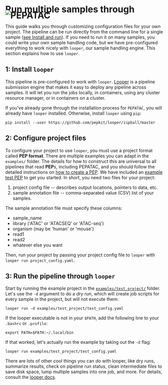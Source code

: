 # Run multiple samples through <img src="../../img/pepatac_logo_black.svg" alt="PEPATAC" class="img-fluid" style="max-height:35px; margin-top:-15px; margin-bottom:-10px">


This guide walks you through customizing configuration files for your own project. The pipeline can be run directly from the command line for a single sample ([see Install and run](../install.md)). If you need to run it on many samples, you could write your own sample handling code, but we have pre-configured everything to work nicely with `looper`, our sample handling engine. This section explains how to use `looper`.

## 1: Install `looper`

This pipeline is pre-configured to work with `looper`. [Looper](http://looper.readthedocs.io/) is a pipeline submission engine that makes it easy to deploy any pipeline across samples. It will let you run the jobs locally, in containers, using any cluster resource manager, or in containers on a cluster.

If you've already gone through the installation process for `PEPATAC`, you will already have `looper` installed. Otherwise, install `looper` using `pip`:

```{bash}
pip install --user https://github.com/pepkit/looper/zipball/master
```

## 2: Configure project files

To configure your project to use `looper`, you must use a project format called **PEP format**. There are multiple examples you can adapt in the `examples/` folder. The details for how to construct this are universal to all pipelines that read **PEP**s, including PEPATAC, and you should follow the detailed instructions on [how to create a PEP](https://pepkit.github.io/docs/home/). We have included an [example test PEP](https://github.com/databio/pepatac/tree/master/examples/test_project) to get you started. In short, you need two files for your project:

  1. project config file -- describes output locations, pointers to data, etc.
  2. sample annotation file -- comma-separated value (CSV) list of your samples.

The sample annotation file must specify these columns:

- sample_name
- library ('ATAC' or 'ATACSEQ' or 'ATAC-seq')
- organism (may be 'human' or 'mouse')
- read1
- read2
- whatever else you want

Then, run your project by passing your project config file to `looper` with `looper run project_config.yaml`.

## 3: Run the pipeline through `looper`

Start by running the example project in the [`examples/test_project/`](https://github.com/databio/pepatac/tree/master/examples/test_project) folder. Let's use the `-d` argument to do a *dry run*, which will create job scripts for every sample in the project, but will not execute them:
```
looper run -d examples/test_project/test_config.yaml
```
If the looper executable is not in your `$PATH`, add the following line to your `.bashrc` or `.profile`:
```
export PATH=$PATH:~/.local/bin
```
If that worked, let's actually run the example by taking out the `-d` flag:

```
looper run examples/test_project/test_config.yaml
```

There are lots of other cool things you can do with looper, like dry runs, summarize results, check on pipeline run status, clean intermediate files to save disk space, lump multiple samples into one job, and more. For details, consult the [looper docs](http://looper.readthedocs.io/).
